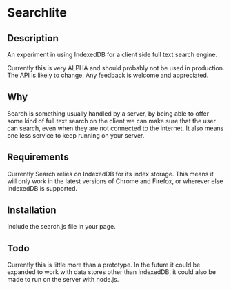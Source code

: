 # Searchlite

## Description

An experiment in using IndexedDB for a client side full text search engine.

Currently this is very ALPHA and should probably not be used in production.  The API is likely to change.  Any feedback is welcome and appreciated.

## Why

Search is something usually handled by a server, by being able to offer some kind of full text search on the client we can make sure that the user can search, even when they are not connected to the internet.  It also means one less service to keep running on your server.

## Requirements

Currently Search relies on IndexedDB for its index storage.  This means it will only work in the latest versions of Chrome and Firefox, or wherever else IndexedDB is supported.

## Installation

Include the search.js file in your page.

## Todo

Currently this is little more than a prototype.  In the future it could be expanded to work with data stores other than IndexedDB, it could also be made to run on the server with node.js.
